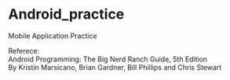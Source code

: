 # Android_practice
Mobile Application Practice

Referece: \
Android Programming: The Big Nerd Ranch Guide, 5th Edition\
By Kristin Marsicano, Brian Gardner, Bill Phillips and Chris Stewart
